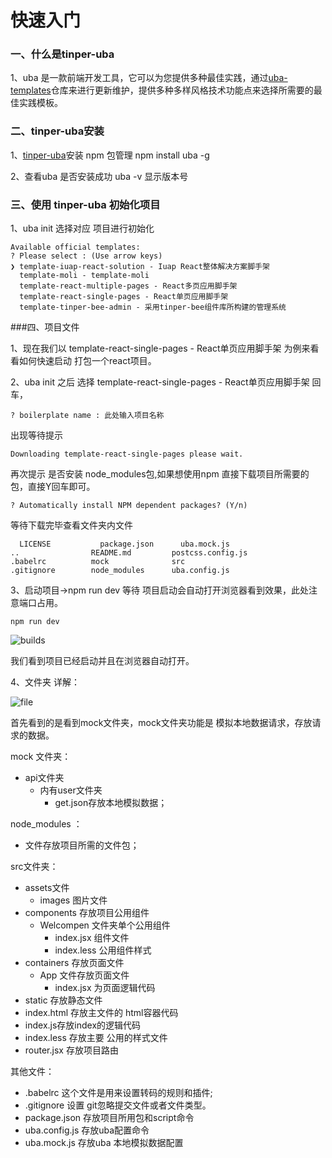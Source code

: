 # 快速入门

### 一、什么是tinper-uba

1、uba 是一款前端开发工具，它可以为您提供多种最佳实践，通过[uba-templates](https://github.com/uba-templates)仓库来进行更新维护，提供多种多样风格技术功能点来选择所需要的最佳实践模板。

### 二、tinper-uba安装

1、[tinper-uba](http://docs.tinper.org/uba/)安装 npm 包管理 npm install uba -g

2、查看uba 是否安装成功 uba -v 显示版本号

### 三、使用 tinper-uba 初始化项目

1、uba init 选择对应 项目进行初始化

```
Available official templates:
? Please select : (Use arrow keys)
❯ template-iuap-react-solution - Iuap React整体解决方案脚手架
  template-moli - template-moli
  template-react-multiple-pages - React多页应用脚手架
  template-react-single-pages - React单页应用脚手架
  template-tinper-bee-admin - 采用tinper-bee组件库所构建的管理系统
```

###四、项目文件

1、现在我们以 template-react-single-pages - React单页应用脚手架 为例来看看如何快速启动 打包一个react项目。

2、uba init 之后 选择 template-react-single-pages - React单页应用脚手架 回车，

```
? boilerplate name : 此处输入项目名称
```

出现等待提示

```
Downloading template-react-single-pages please wait.
```

再次提示 是否安装 node_modules包,如果想使用npm 直接下载项目所需要的包，直接Y回车即可。

```
? Automatically install NPM dependent packages? (Y/n)
```

等待下载完毕查看文件夹内文件

```
  LICENSE           package.json      uba.mock.js
..                README.md         postcss.config.js
.babelrc          mock              src
.gitignore        node_modules      uba.config.js
```

3、启动项目->npm run dev 等待 项目启动会自动打开浏览器看到效果，此处注意端口占用。

```
npm run dev
```

![builds](/Users/brucefang/Downloads/tinper-react框架/Introduction/img/builds.png)

我们看到项目已经启动并且在浏览器自动打开。

4、文件夹 详解：

![file](/Users/brucefang/Downloads/tinper-react框架/Introduction-介绍/img/file.png)

首先看到的是看到mock文件夹，mock文件夹功能是 模拟本地数据请求，存放请求的数据。

mock 文件夹：

+ api文件夹
  + 内有user文件夹
    + get.json存放本地模拟数据；

node_modules ：

+ 文件存放项目所需的文件包；

src文件夹：

* assets文件
  * images 图片文件
* components 存放项目公用组件
  + Welcompen 文件夹单个公用组件
    + index.jsx 组件文件
    + index.less 公用组件样式
* containers 存放页面文件
  + App 文件存放页面文件
    + index.jsx 为页面逻辑代码
* static  存放静态文件
* index.html 存放主文件的 html容器代码
* index.js存放index的逻辑代码
* index.less 存放主要 公用的样式文件
* router.jsx 存放项目路由

其他文件：

* .babelrc 这个文件是用来设置转码的规则和插件;
* .gitignore 设置 git忽略提交文件或者文件类型。
* package.json 存放项目所用包和script命令
* uba.config.js 存放uba配置命令
* uba.mock.js 存放uba 本地模拟数据配置

